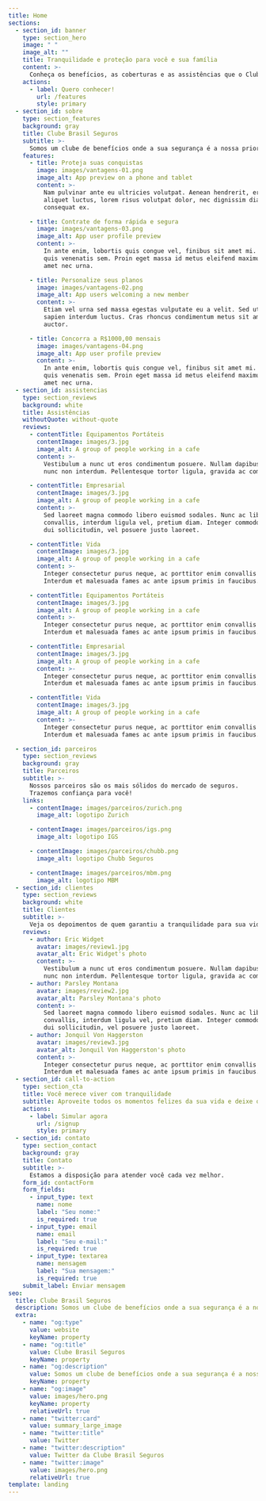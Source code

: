 ```yaml
---
title: Home
sections:
  - section_id: banner
    type: section_hero
    image: " "
    image_alt: ""
    title: Tranquilidade e proteção para você e sua família
    content: >-
      Conheça os benefícios, as coberturas e as assistências que o Clube Brasil Seguros oferece para você curtir o melhor da vida sem preocupações.
    actions:
      - label: Quero conhecer!
        url: /features
        style: primary
  - section_id: sobre
    type: section_features
    background: gray
    title: Clube Brasil Seguros
    subtitle: >-
      Somos um clube de benefícios onde a sua segurança é a nossa prioridade. Nossos parceiros são os melhores do mercado e disponibilizam planos personalizados para você e sua família.
    features:
      - title: Proteja suas conquistas
        image: images/vantagens-01.png
        image_alt: App preview on a phone and tablet
        content: >-
          Nam pulvinar ante eu ultricies volutpat. Aenean hendrerit, eros sed
          aliquet luctus, lorem risus volutpat dolor, nec dignissim diam neque
          consequat ex.

      - title: Contrate de forma rápida e segura
        image: images/vantagens-03.png
        image_alt: App user profile preview
        content: >-
          In ante enim, lobortis quis congue vel, finibus sit amet mi. Aenean
          quis venenatis sem. Proin eget massa id metus eleifend maximus sit
          amet nec urna.

      - title: Personalize seus planos
        image: images/vantagens-02.png
        image_alt: App users welcoming a new member
        content: >-
          Etiam vel urna sed massa egestas vulputate eu a velit. Sed ut nisl nec
          sapien interdum luctus. Cras rhoncus condimentum metus sit amet
          auctor.

      - title: Concorra a R$1000,00 mensais
        image: images/vantagens-04.png
        image_alt: App user profile preview
        content: >-
          In ante enim, lobortis quis congue vel, finibus sit amet mi. Aenean
          quis venenatis sem. Proin eget massa id metus eleifend maximus sit
          amet nec urna.
  - section_id: assistencias
    type: section_reviews
    background: white
    title: Assistências
    withoutQuote: without-quote
    reviews:
      - contentTitle: Equipamentos Portáteis
        contentImage: images/3.jpg
        image_alt: A group of people working in a cafe
        content: >-
          Vestibulum a nunc ut eros condimentum posuere. Nullam dapibus quis
          nunc non interdum. Pellentesque tortor ligula, gravida ac commodo eu.

      - contentTitle: Empresarial
        contentImage: images/3.jpg
        image_alt: A group of people working in a cafe
        content: >-
          Sed laoreet magna commodo libero euismod sodales. Nunc ac libero
          convallis, interdum ligula vel, pretium diam. Integer commodo sem at
          dui sollicitudin, vel posuere justo laoreet.

      - contentTitle: Vida
        contentImage: images/3.jpg
        image_alt: A group of people working in a cafe
        content: >-
          Integer consectetur purus neque, ac porttitor enim convallis vitae.
          Interdum et malesuada fames ac ante ipsum primis in faucibus.

      - contentTitle: Equipamentos Portáteis
        contentImage: images/3.jpg
        image_alt: A group of people working in a cafe
        content: >-
          Integer consectetur purus neque, ac porttitor enim convallis vitae.
          Interdum et malesuada fames ac ante ipsum primis in faucibus.

      - contentTitle: Empresarial
        contentImage: images/3.jpg
        image_alt: A group of people working in a cafe
        content: >-
          Integer consectetur purus neque, ac porttitor enim convallis vitae.
          Interdum et malesuada fames ac ante ipsum primis in faucibus.

      - contentTitle: Vida
        contentImage: images/3.jpg
        image_alt: A group of people working in a cafe
        content: >-
          Integer consectetur purus neque, ac porttitor enim convallis vitae.
          Interdum et malesuada fames ac ante ipsum primis in faucibus.

  - section_id: parceiros
    type: section_reviews
    background: gray
    title: Parceiros
    subtitle: >-
      Nossos parceiros são os mais sólidos do mercado de seguros.
      Trazemos confiança para você!
    links:
      - contentImage: images/parceiros/zurich.png
        image_alt: logotipo Zurich

      - contentImage: images/parceiros/igs.png
        image_alt: logotipo IGS

      - contentImage: images/parceiros/chubb.png
        image_alt: logotipo Chubb Seguros

      - contentImage: images/parceiros/mbm.png
        image_alt: logotipo MBM
  - section_id: clientes
    type: section_reviews
    background: white
    title: Clientes
    subtitle: >-
      Veja os depoimentos de quem garantiu a tranquilidade para sua vida e ainda ganhou nosso sorteio mensal no valor de R$1.000,00!
    reviews:
      - author: Eric Widget
        avatar: images/review1.jpg
        avatar_alt: Eric Widget's photo
        content: >-
          Vestibulum a nunc ut eros condimentum posuere. Nullam dapibus quis
          nunc non interdum. Pellentesque tortor ligula, gravida ac commodo eu.
      - author: Parsley Montana
        avatar: images/review2.jpg
        avatar_alt: Parsley Montana's photo
        content: >-
          Sed laoreet magna commodo libero euismod sodales. Nunc ac libero
          convallis, interdum ligula vel, pretium diam. Integer commodo sem at
          dui sollicitudin, vel posuere justo laoreet.
      - author: Jonquil Von Haggerston
        avatar: images/review3.jpg
        avatar_alt: Jonquil Von Haggerston's photo
        content: >-
          Integer consectetur purus neque, ac porttitor enim convallis vitae.
          Interdum et malesuada fames ac ante ipsum primis in faucibus.
  - section_id: call-to-action
    type: section_cta
    title: Você merece viver com tranquilidade
    subtitle: Aproveite todos os momentos felizes da sua vida e deixe que cuidamos de suas preocupações. Faça uma cotação gratuita das diversas assistências que pensamos com cuidado para você!
    actions:
      - label: Simular agora
        url: /signup
        style: primary
  - section_id: contato
    type: section_contact
    background: gray
    title: Contato
    subtitle: >-
      Estamos a disposição para atender você cada vez melhor.
    form_id: contactForm
    form_fields:
      - input_type: text
        name: nome
        label: "Seu nome:"
        is_required: true
      - input_type: email
        name: email
        label: "Seu e-mail:"
        is_required: true
      - input_type: textarea
        name: mensagem
        label: "Sua mensagem:"
        is_required: true
    submit_label: Enviar mensagem
seo:
  title: Clube Brasil Seguros
  description: Somos um clube de benefícios onde a sua segurança é a nossa prioridade. Nossos parceiros são os melhores do mercado e disponibilizam planos personalizados para você e sua família.
  extra:
    - name: "og:type"
      value: website
      keyName: property
    - name: "og:title"
      value: Clube Brasil Seguros
      keyName: property
    - name: "og:description"
      value: Somos um clube de benefícios onde a sua segurança é a nossa prioridade. Nossos parceiros são os melhores do mercado e disponibilizam planos personalizados para você e sua família.
      keyName: property
    - name: "og:image"
      value: images/hero.png
      keyName: property
      relativeUrl: true
    - name: "twitter:card"
      value: summary_large_image
    - name: "twitter:title"
      value: Twitter
    - name: "twitter:description"
      value: Twitter da Clube Brasil Seguros
    - name: "twitter:image"
      value: images/hero.png
      relativeUrl: true
template: landing
---
```

